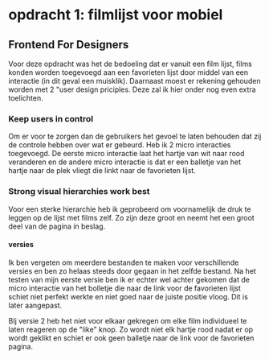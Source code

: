 # opdracht 1: filmlijst voor mobiel

## Frontend For Designers

Voor deze opdracht was het de bedoeling dat er vanuit een film lijst, films konden worden toegevoegd aan een favorieten lijst door middel van een interactie (in dit geval een muisklik). Daarnaast moest er rekening gehouden worden met 2 "user design priciples. Deze zal ik hier onder nog even extra toelichten. 

### Keep users in control

Om er voor te zorgen dan de gebruikers het gevoel te laten behouden dat zij de controle hebben over wat er gebeurd. Heb ik 2 micro interacties toegevoegd. De eerste micro interactie laat het hartje van wit naar rood veranderen en de andere micro interactie is dat er een balletje van het hartje naar de plek vliegt die linkt naar de favorieten lijst.  

### Strong visual hierarchies work best

Voor een sterke hierarchie heb ik geprobeerd om voornamelijk de druk te leggen op de lijst met films zelf. Zo zijn deze groot en neemt het een groot deel van de pagina in beslag. 

#### versies

Ik ben vergeten om meerdere bestanden te maken voor verschillende versies en ben zo helaas steeds door gegaan in het zelfde bestand. Na het testen van mijn eerste versie ben ik er echter wel achter gekomen dat de micro interactie van het bolletje die naar de link voor de favorieten lijst schiet niet perfekt werkte en niet goed naar de juiste positie vloog. Dit is later aangepast. 

BIj versie 2 heb het niet voor elkaar gekregen om elke film individueel te laten reageren op de "like" knop. Zo wordt niet elk hartje rood nadat er op wordt geklikt en schiet er ook geen balletje naar de link voor de favorieten pagina.
